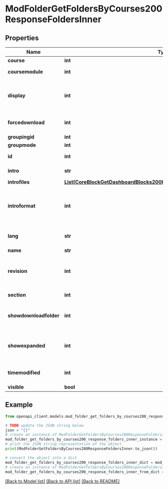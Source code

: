 # ModFolderGetFoldersByCourses200ResponseFoldersInner


## Properties

Name | Type | Description | Notes
------------ | ------------- | ------------- | -------------
**course** | **int** | Course id | [optional] 
**coursemodule** | **int** | Course module id | [optional] 
**display** | **int** | Display type of folder contents on a separate page or inline | [optional] [default to null]
**forcedownload** | **int** | Whether file download is forced | [optional] [default to null]
**groupingid** | **int** | Group id | [optional] 
**groupmode** | **int** | Group mode | [optional] 
**id** | **int** | Activity instance id | [optional] 
**intro** | **str** | Activity introduction | [optional] 
**introfiles** | [**List[CoreBlockGetDashboardBlocks200ResponseBlocksInnerContentsFilesInner]**](CoreBlockGetDashboardBlocks200ResponseBlocksInnerContentsFilesInner.md) |  | [optional] 
**introformat** | **int** | intro format (1 &#x3D; HTML, 0 &#x3D; MOODLE, 2 &#x3D; PLAIN, or 4 &#x3D; MARKDOWN) | [optional] 
**lang** | **str** | Forced activity language | [optional] 
**name** | **str** | Activity name | [optional] 
**revision** | **int** | Incremented when after each file changes, to avoid cache | [optional] [default to null]
**section** | **int** | Course section id | [optional] 
**showdownloadfolder** | **int** | Whether to show the download folder button | [optional] [default to null]
**showexpanded** | **int** | 1 &#x3D; expanded, 0 &#x3D; collapsed for sub-folders | [optional] [default to null]
**timemodified** | **int** | Last time the folder was modified | [optional] [default to null]
**visible** | **bool** | Visible | [optional] 

## Example

```python
from openapi_client.models.mod_folder_get_folders_by_courses200_response_folders_inner import ModFolderGetFoldersByCourses200ResponseFoldersInner

# TODO update the JSON string below
json = "{}"
# create an instance of ModFolderGetFoldersByCourses200ResponseFoldersInner from a JSON string
mod_folder_get_folders_by_courses200_response_folders_inner_instance = ModFolderGetFoldersByCourses200ResponseFoldersInner.from_json(json)
# print the JSON string representation of the object
print(ModFolderGetFoldersByCourses200ResponseFoldersInner.to_json())

# convert the object into a dict
mod_folder_get_folders_by_courses200_response_folders_inner_dict = mod_folder_get_folders_by_courses200_response_folders_inner_instance.to_dict()
# create an instance of ModFolderGetFoldersByCourses200ResponseFoldersInner from a dict
mod_folder_get_folders_by_courses200_response_folders_inner_from_dict = ModFolderGetFoldersByCourses200ResponseFoldersInner.from_dict(mod_folder_get_folders_by_courses200_response_folders_inner_dict)
```
[[Back to Model list]](../README.md#documentation-for-models) [[Back to API list]](../README.md#documentation-for-api-endpoints) [[Back to README]](../README.md)


